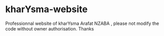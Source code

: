 # kharYsma-website
Professionnal website of kharYsma Arafat NZABA , please not modify the code without owner authorisation. Thanks
